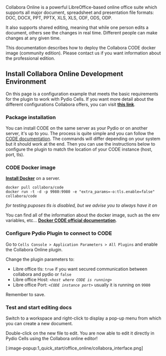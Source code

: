 
Collabora Online is a powerful LibreOffice-based online office suite which supports all major document, spreadsheet and presentation file formats:​ DOC, DOCX, PPT, PPTX, XLS, XLS, ODF, ODS, ODP.

It also supports shared editing, meaning that while one person edits a document, others see the changes in real time. Different people can make changes at any given time.

This documentation describes how to deploy the Collabora CODE docker image (community edition). Please contact us if you want information about the professional edition.

## Install Collabora Online Development Environment

On this page is a configuration example that meets the basic requirements for the plugin to work with Pydio Cells. If you want more detail about the different configurations Collabora offers, you can visit **[this link](https://www.collaboraoffice.com/code/)**.

### Package installation

You can install CODE on the same server as your Pydio or on another server, it's up to you.
The process is quite simple and you can follow the [CODE documentation](https://www.collaboraoffice.com/code/linux-packages/).
The commands will differ depending on your system but it should work at the end. Then you can use the instructions below to configure the plugin to match the location of your CODE instance (host, port, tls).

### CODE Docker image

**[Install Docker](https://docs.docker.com/install/)** on a server.

```shell
docker pull collabora/code
docker run -t -d -p 9980:9980 -e "extra_params=-o:tls.enable=false" collabora/code
```
_for testing puposes tls is disabled, but we advise you to always have it on_

You can find all of the information about the docker image, such as the env variables, etc... **[Docker CODE official documentation](https://www.collaboraoffice.com/code/docker/)**.


### Configure Pydio Plugin to connect to CODE

Go to `Cells Console > Application Parameters > All Plugins` and enable the Collabora Online plugin.

Change the plugin parameters to:

- Libre office tls: `true` if you want secured communication between collabora and pydio or `false`
- Libre office Host: _`<host where CODE is running>`_
- Libre office Port: _`<CODE instance port>`_ usually it is running on `9980`

Remember to save.

### Test and start editing docs

Switch to a workspace and right-click to display a pop-up menu from which you can create a new document.

Double-click on the new file to edit. You are now able to edit it directly in Pydio Cells using the Collabora online editor!

[:image-popup:1_quick_start/office_online/collabora_interface.png]
